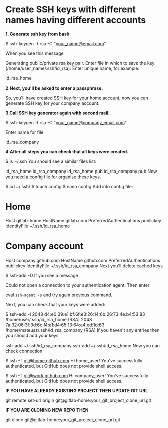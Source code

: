 <h1>Create SSH keys with different names having different accounts</h1>
<b>1. Generate ssh key from bash</b>
  
  $ ssh-keygen -t rsa -C "your_name@email.com"

When you see this message

Generating public/private rsa key pair. 
Enter file in which to save the key (/home/user_name/.ssh/id_rsa):
Enter unique name, for example:

id_rsa_home

<b>2.Next, you'll be asked to enter a passphrase.</b>

So, you'll have created SSH key for your home account, now you can generate SSH key for your company account.

<b>3.Call SSH key generator again with second mail.</b>

$ ssh-keygen -t rsa -C "your_name@company_email.com"

Enter name for file

id_rsa_company

<b>4.After all steps you can check that all keys were created.</b>

$ ls ~/.ssh
You should see a similar files list:

id_rsa_home  id_rsa_company  id_rsa_home.pub  id_rsa_company.pub
Now you need a config file for organise these keys.

$ cd ~/.ssh/
$ touch config
$ nano config
Add into config file:

# Home
Host gitlab-home
  HostName gitlab.com
  PreferredAuthentications publickey
  IdentityFile ~/.ssh/id_rsa_home

# Company account
Host company.github.com
  HostName github.com
  PreferredAuthentications publickey
  IdentityFile ~/.ssh/id_rsa_company
Next you'll delete cached keys

$ ssh-add -D
If you see a message

Could not open a connection to your authentication agent.
Then enter:

eval `ssh-agent -s`
and try again previous command.

Next, you can check that your keys were added:

$ ssh-add -l
2048 d4:e0:39:e1:bf:6f:e3:26:14:6b:26:73:4e:b4:53:83 /home/user/.ssh/id_rsa_home (RSA)
2048 7a:32:06:3f:3d:6c:f4:a1:d4:65:13:64:a4:ed:1d:63 /home/mateusz/.ssh/id_rsa_company (RSA)
If you haven't any entries then you should add your keys

ssh-add ~/.ssh/id_rsa_company
ssh-add ~/.ssh/id_rsa_home
Now you can check connection

$ ssh -T git@home.github.com
Hi home_user! You've successfully authenticated, but GitHub does not provide shell access.

$ ssh -T git@work.github.com
Hi company_user! You've successfully authenticated, but GitHub does not provide shell access.

<b>IF YOU HAVE ALREADY EXISTING PROJECT THEN UPDATE GIT URL</b>

git remote set-url origin git@gitlab-home:your_git_project_clone_url.git

<b>IF YOU ARE CLONING NEW REPO THEN</b>

git clone git@gitlab-home:your_git_project_clone_url.git
